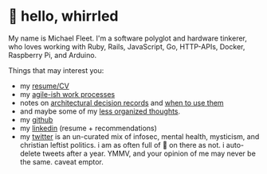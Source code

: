 # 👋 hello, whirrled

My name is Michael Fleet. I'm a software polyglot and hardware tinkerer, who loves working with Ruby, Rails, JavaScript, Go, HTTP-APIs, Docker, Raspberry Pi, and Arduino.

Things that may interest you:
- my [resume/CV](seevee/)
- my  [agile-ish work processes](scratchpad/way-of-working.md)
- notes on [architectural decision records](scratchpad/adrs.md) and [when to use them](scratchpad/flowchart.md)
- and maybe some of my [less organized thoughts](scratchpad/README.md).
- my [github](https://github.com/f1337)
- my [linkedin](https://linkedin.com/in/f1337) (resume + recommendations)
- my [twitter](https://twitter.com/mrf1337) is an un-curated mix of infosec, mental health, mysticism, and christian leftist politics. i am as often full of 💩 on there as not. i auto-delete tweets after a year. YMMV, and your opinion of me may never be the same. caveat emptor.
<!--stackedit_data:
eyJoaXN0b3J5IjpbLTE5MTk4NjAxMzYsMjQyNjU4ODk0XX0=
-->